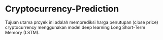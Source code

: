 # Cryptocurrency-Prediction
Tujuan utama proyek ini adalah memprediksi harga penutupan (close price) cryptocurrency menggunakan model deep learning Long Short-Term Memory (LSTM).
